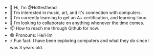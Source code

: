 - 👋 Hi, I’m @Hottesthead
- 👀 I’m interested in music, art, and it's connection with computers.
- 🌱 I’m currently learning to get an A+ certification, and learning linux.
- 💞️ I’m looking to collaborate on anything whenever the time comes.
- 📫 How to reach me through Github for now.
- 😄 Pronouns: He/Him
- ⚡ Fun fact: I have been exploring computers and what they do since I was 3 years old.

<!---
Hottesthead/Hottesthead is a ✨ special ✨ repository because its `README.md` (this file) appears on your GitHub profile.
You can click the Preview link to take a look at your changes.
--->

